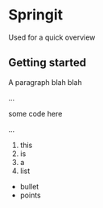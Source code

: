 # Springit


Used for a quick overview

## Getting started

A paragraph blah blah

...
<p> some code here </p>
...


1. this
2. is
3. a
4. list

* bullet
* points
